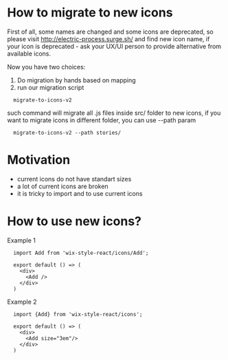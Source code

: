 # How to migrate to new icons

First of all, some names are changed and some icons are deprecated, so please visit http://electric-process.surge.sh/ and find new icon name, if your icon is deprecated - ask your UX/UI person to provide alternative from available icons.

Now you have two choices:
1) Do migration by hands based on mapping
2) run our migration script
```
  migrate-to-icons-v2
```
such command will migrate all .js files inside src/ folder to new icons,
if you want to migrate icons in different folder, you can use --path param
```
  migrate-to-icons-v2 --path stories/
```

# Motivation

* current icons do not have standart sizes
* a lot of current icons are broken
* it is tricky to import and to use current icons

# How to use new icons?

Example 1
```
  import Add from 'wix-style-react/icons/Add';

  export default () => (
    <div>
      <Add />
    </div>
  )
```

Example 2
```
  import {Add} from 'wix-style-react/icons';

  export default () => (
    <div>
      <Add size="3em"/>
    </div>
  )
```

